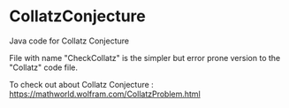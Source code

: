 # CollatzConjecture
Java code for Collatz Conjecture 

File with name "CheckCollatz" is the simpler but error prone version to the "Collatz" code file.

To check out about Collatz Conjecture : https://mathworld.wolfram.com/CollatzProblem.html

